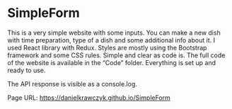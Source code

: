 # SimpleForm

This is a very simple website with some inputs. You can make a new dish with time preparation, type of a dish and some additional info about it. I used React library with Redux. Styles are mostly using the Bootstrap framework and some CSS rules. Simple and clear as code is. The full code of the website is available in the “Code” folder. Everything is set up and ready to use. 

The API response is visible as a console.log.

Page URL: https://danielkrawczyk.github.io/SimpleForm
